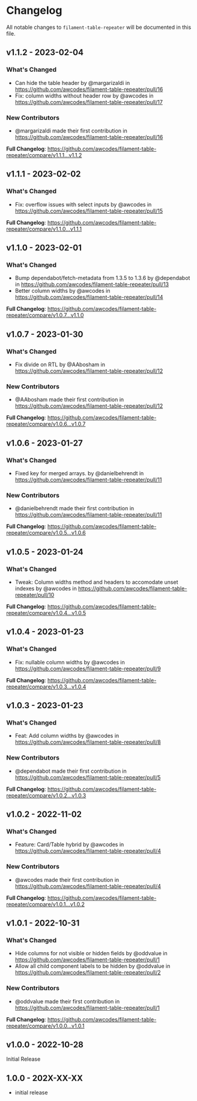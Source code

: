 # Changelog

All notable changes to `filament-table-repeater` will be documented in this file.

## v1.1.2 - 2023-02-04

### What's Changed

- Can hide the table header by @margarizaldi in https://github.com/awcodes/filament-table-repeater/pull/16
- Fix: column widths without header row by @awcodes in https://github.com/awcodes/filament-table-repeater/pull/17

### New Contributors

- @margarizaldi made their first contribution in https://github.com/awcodes/filament-table-repeater/pull/16

**Full Changelog**: https://github.com/awcodes/filament-table-repeater/compare/v1.1.1...v1.1.2

## v1.1.1 - 2023-02-02

### What's Changed

- Fix: overflow issues with select inputs by @awcodes in https://github.com/awcodes/filament-table-repeater/pull/15

**Full Changelog**: https://github.com/awcodes/filament-table-repeater/compare/v1.1.0...v1.1.1

## v1.1.0 - 2023-02-01

### What's Changed

- Bump dependabot/fetch-metadata from 1.3.5 to 1.3.6 by @dependabot in https://github.com/awcodes/filament-table-repeater/pull/13
- Better column widths by @awcodes in https://github.com/awcodes/filament-table-repeater/pull/14

**Full Changelog**: https://github.com/awcodes/filament-table-repeater/compare/v1.0.7...v1.1.0

## v1.0.7 - 2023-01-30

### What's Changed

- Fix divide on RTL by @AAbosham in https://github.com/awcodes/filament-table-repeater/pull/12

### New Contributors

- @AAbosham made their first contribution in https://github.com/awcodes/filament-table-repeater/pull/12

**Full Changelog**: https://github.com/awcodes/filament-table-repeater/compare/v1.0.6...v1.0.7

## v1.0.6 - 2023-01-27

### What's Changed

- Fixed key for merged arrays. by @danielbehrendt in https://github.com/awcodes/filament-table-repeater/pull/11

### New Contributors

- @danielbehrendt made their first contribution in https://github.com/awcodes/filament-table-repeater/pull/11

**Full Changelog**: https://github.com/awcodes/filament-table-repeater/compare/v1.0.5...v1.0.6

## v1.0.5 - 2023-01-24

### What's Changed

- Tweak: Column widths method and headers to accomodate unset indexes by @awcodes in https://github.com/awcodes/filament-table-repeater/pull/10

**Full Changelog**: https://github.com/awcodes/filament-table-repeater/compare/v1.0.4...v1.0.5

## v1.0.4 - 2023-01-23

### What's Changed

- Fix: nullable column widths by @awcodes in https://github.com/awcodes/filament-table-repeater/pull/9

**Full Changelog**: https://github.com/awcodes/filament-table-repeater/compare/v1.0.3...v1.0.4

## v1.0.3 - 2023-01-23

### What's Changed

- Feat: Add column widths by @awcodes in https://github.com/awcodes/filament-table-repeater/pull/8

### New Contributors

- @dependabot made their first contribution in https://github.com/awcodes/filament-table-repeater/pull/5

**Full Changelog**: https://github.com/awcodes/filament-table-repeater/compare/v1.0.2...v1.0.3

## v1.0.2 - 2022-11-02

### What's Changed

- Feature: Card/Table hybrid by @awcodes in https://github.com/awcodes/filament-table-repeater/pull/4

### New Contributors

- @awcodes made their first contribution in https://github.com/awcodes/filament-table-repeater/pull/4

**Full Changelog**: https://github.com/awcodes/filament-table-repeater/compare/v1.0.1...v1.0.2

## v1.0.1 - 2022-10-31

### What's Changed

- Hide columns for not visible or hidden fields by @oddvalue in https://github.com/awcodes/filament-table-repeater/pull/1
- Allow all child component labels to be hidden by @oddvalue in https://github.com/awcodes/filament-table-repeater/pull/2

### New Contributors

- @oddvalue made their first contribution in https://github.com/awcodes/filament-table-repeater/pull/1

**Full Changelog**: https://github.com/awcodes/filament-table-repeater/compare/v1.0.0...v1.0.1

## v1.0.0 - 2022-10-28

Initial Release

## 1.0.0 - 202X-XX-XX

- initial release
